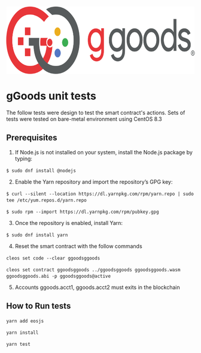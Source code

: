 <p align="center">
	<a href="https://ggoods.io">
		<img height="180" src="../../docs/ggoods-logo.svg" >
	</a>
</p>

# gGoods unit tests
The follow tests were design to test the smart contract's actions.
Sets of tests were tested on bare-metal environment using CentOS 8.3 

## Prerequisites
1) If Node.js is not installed on your system, install the Node.js package by typing:

```$ sudo dnf install @nodejs```

2) Enable the Yarn repository and import the repository’s GPG key:

```$ curl --silent --location https://dl.yarnpkg.com/rpm/yarn.repo | sudo tee /etc/yum.repos.d/yarn.repo```

```$ sudo rpm --import https://dl.yarnpkg.com/rpm/pubkey.gpg ```

3) Once the repository is enabled, install Yarn:

```$ sudo dnf install yarn```

4) Reset the smart contract with the follow commands

```cleos set code --clear ggoodsggoods```

```cleos set contract ggoodsggoods ../ggoodsggoods ggoodsggoods.wasm ggoodsggoods.abi -p ggoodsggoods@active```

5) Accounts ggoods.acct1, ggoods.acct2 must exits in the blockchain
## How to Run tests

 ```yarn add eosjs```

 ```yarn install```

 ```yarn test```